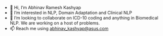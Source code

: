 - 👋 Hi, I’m Abhinav Ramesh Kashyap
- 👀 I’m interested in NLP, Domain Adaptation and Clinical NLP
- 💞️ I’m looking to collaborate on ICD-10 coding and anything in Biomedical NLP. We are working on a host of problems. 
- 📫 Reach me using abhinav_kashyap@asus.com

<!---
abhinav-kashyap-asus/abhinav-kashyap-asus is a ✨ special ✨ repository because its `README.md` (this file) appears on your GitHub profile.
You can click the Preview link to take a look at your changes.
--->
